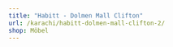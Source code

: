 ```yaml
---
title: "Habitt - Dolmen Mall Clifton"
url: /karachi/habitt-dolmen-mall-clifton-2/
shop: Möbel
---
```

